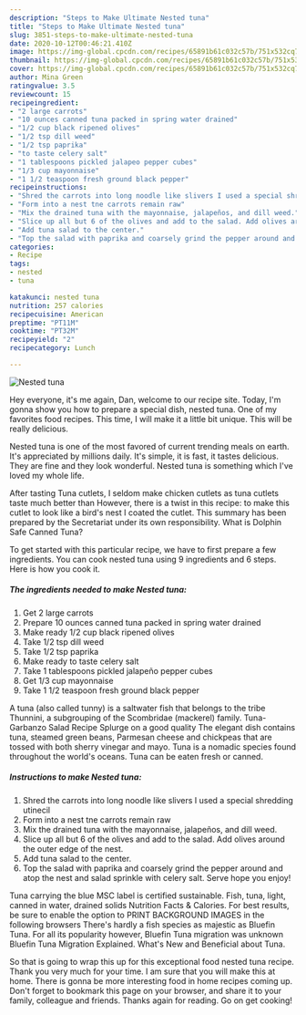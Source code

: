 ```yaml
---
description: "Steps to Make Ultimate Nested tuna"
title: "Steps to Make Ultimate Nested tuna"
slug: 3851-steps-to-make-ultimate-nested-tuna
date: 2020-10-12T00:46:21.410Z
image: https://img-global.cpcdn.com/recipes/65891b61c032c57b/751x532cq70/nested-tuna-recipe-main-photo.jpg
thumbnail: https://img-global.cpcdn.com/recipes/65891b61c032c57b/751x532cq70/nested-tuna-recipe-main-photo.jpg
cover: https://img-global.cpcdn.com/recipes/65891b61c032c57b/751x532cq70/nested-tuna-recipe-main-photo.jpg
author: Mina Green
ratingvalue: 3.5
reviewcount: 15
recipeingredient:
- "2 large carrots"
- "10 ounces canned tuna packed in spring water drained"
- "1/2 cup black ripened olives"
- "1/2 tsp dill weed"
- "1/2 tsp paprika"
- "to taste celery salt"
- "1 tablespoons pickled jalapeo pepper cubes"
- "1/3 cup mayonnaise"
- "1 1/2 teaspoon fresh ground black pepper"
recipeinstructions:
- "Shred the carrots into long noodle like slivers I used a special shredding utinecil"
- "Form into a nest tne carrots remain raw"
- "Mix the drained tuna with the mayonnaise, jalapeños, and dill weed."
- "Slice up all but 6 of the olives and add to the salad. Add olives around the outer edge of the nest."
- "Add tuna salad to the center."
- "Top the salad with paprika and coarsely grind the pepper around and atop the nest and salad sprinkle with celery salt. Serve hope you enjoy!"
categories:
- Recipe
tags:
- nested
- tuna

katakunci: nested tuna 
nutrition: 257 calories
recipecuisine: American
preptime: "PT11M"
cooktime: "PT32M"
recipeyield: "2"
recipecategory: Lunch

---
```



![Nested tuna](https://img-global.cpcdn.com/recipes/65891b61c032c57b/751x532cq70/nested-tuna-recipe-main-photo.jpg)

Hey everyone, it's me again, Dan, welcome to our recipe site. Today, I'm gonna show you how to prepare a special dish, nested tuna. One of my favorites food recipes. This time, I will make it a little bit unique. This will be really delicious.

Nested tuna is one of the most favored of current trending meals on earth. It's appreciated by millions daily. It's simple, it is fast, it tastes delicious. They are fine and they look wonderful. Nested tuna is something which I've loved my whole life.

After tasting Tuna cutlets, I seldom make chicken cutlets as tuna cutlets taste much better than However, there is a twist in this recipe: to make this cutlet to look like a bird&#39;s nest I coated the cutlet. This summary has been prepared by the Secretariat under its own responsibility. What is Dolphin Safe Canned Tuna?


To get started with this particular recipe, we have to first prepare a few ingredients. You can cook nested tuna using 9 ingredients and 6 steps. Here is how you cook it.

<!--inarticleads1-->

##### The ingredients needed to make Nested tuna:

1. Get 2 large carrots
1. Prepare 10 ounces canned tuna packed in spring water drained
1. Make ready 1/2 cup black ripened olives
1. Take 1/2 tsp dill weed
1. Take 1/2 tsp paprika
1. Make ready to taste celery salt
1. Take 1 tablespoons pickled jalapeño pepper cubes
1. Get 1/3 cup mayonnaise
1. Take 1 1/2 teaspoon fresh ground black pepper


A tuna (also called tunny) is a saltwater fish that belongs to the tribe Thunnini, a subgrouping of the Scombridae (mackerel) family. Tuna-Garbanzo Salad Recipe Splurge on a good quality The elegant dish contains tuna, steamed green beans, Parmesan cheese and chickpeas that are tossed with both sherry vinegar and mayo. Tuna is a nomadic species found throughout the world&#39;s oceans. Tuna can be eaten fresh or canned. 

<!--inarticleads2-->

##### Instructions to make Nested tuna:

1. Shred the carrots into long noodle like slivers I used a special shredding utinecil
1. Form into a nest tne carrots remain raw
1. Mix the drained tuna with the mayonnaise, jalapeños, and dill weed.
1. Slice up all but 6 of the olives and add to the salad. Add olives around the outer edge of the nest.
1. Add tuna salad to the center.
1. Top the salad with paprika and coarsely grind the pepper around and atop the nest and salad sprinkle with celery salt. Serve hope you enjoy!


Tuna carrying the blue MSC label is certified sustainable. Fish, tuna, light, canned in water, drained solids Nutrition Facts &amp; Calories. For best results, be sure to enable the option to PRINT BACKGROUND IMAGES in the following browsers There&#39;s hardly a fish species as majestic as Bluefin Tuna. For all its popularity however, Bluefin Tuna migration was unknown Bluefin Tuna Migration Explained. What&#39;s New and Beneficial about Tuna. 

So that is going to wrap this up for this exceptional food nested tuna recipe. Thank you very much for your time. I am sure that you will make this at home. There is gonna be more interesting food in home recipes coming up. Don't forget to bookmark this page on your browser, and share it to your family, colleague and friends. Thanks again for reading. Go on get cooking!
